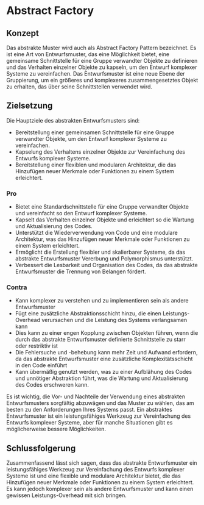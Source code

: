 # Abstract Factory

## Konzept

Das abstrakte Muster wird auch als Abstract Factory Pattern bezeichnet. Es ist eine Art von Entwurfsmuster, das eine Möglichkeit bietet, eine gemeinsame Schnittstelle für eine Gruppe verwandter Objekte zu definieren und das Verhalten einzelner Objekte zu kapseln, um den Entwurf komplexer Systeme zu vereinfachen. Das Entwurfsmuster ist eine neue Ebene der Gruppierung, um ein größeres und komplexeres zusammengesetztes Objekt zu erhalten, das über seine Schnittstellen verwendet wird.

## Zielsetzung

Die Hauptziele des abstrakten Entwurfsmusters sind:

* Bereitstellung einer gemeinsamen Schnittstelle für eine Gruppe verwandter Objekte, um den Entwurf komplexer Systeme zu vereinfachen.
* Kapselung des Verhaltens einzelner Objekte zur Vereinfachung des Entwurfs komplexer Systeme.
* Bereitstellung einer flexiblen und modularen Architektur, die das Hinzufügen neuer Merkmale oder Funktionen zu einem System erleichtert.

### Pro

* Bietet eine Standardschnittstelle für eine Gruppe verwandter Objekte und vereinfacht so den Entwurf komplexer Systeme.
* Kapselt das Verhalten einzelner Objekte und erleichtert so die Wartung und Aktualisierung des Codes.
* Unterstützt die Wiederverwendung von Code und eine modulare Architektur, was das Hinzufügen neuer Merkmale oder Funktionen zu einem System erleichtert.
* Ermöglicht die Erstellung flexibler und skalierbarer Systeme, da das abstrakte Entwurfsmuster Vererbung und Polymorphismus unterstützt.
* Verbessert die Lesbarkeit und Organisation des Codes, da das abstrakte Entwurfsmuster die Trennung von Belangen fördert.

### Contra

* Kann komplexer zu verstehen und zu implementieren sein als andere Entwurfsmuster
* Fügt eine zusätzliche Abstraktionsschicht hinzu, die einen Leistungs-Overhead verursachen und die Leistung des Systems verlangsamen kann
* Dies kann zu einer engen Kopplung zwischen Objekten führen, wenn die durch das abstrakte Entwurfsmuster definierte Schnittstelle zu starr oder restriktiv ist
* Die Fehlersuche und -behebung kann mehr Zeit und Aufwand erfordern, da das abstrakte Entwurfsmuster eine zusätzliche Komplexitätsschicht in den Code einführt
* Kann übermäßig genutzt werden, was zu einer Aufblähung des Codes und unnötiger Abstraktion führt, was die Wartung und Aktualisierung des Codes erschweren kann.

Es ist wichtig, die Vor- und Nachteile der Verwendung eines abstrakten Entwurfsmusters sorgfältig abzuwägen und das Muster zu wählen, das am besten zu den Anforderungen Ihres Systems passt. Ein abstraktes Entwurfsmuster ist ein leistungsfähiges Werkzeug zur Vereinfachung des Entwurfs komplexer Systeme, aber für manche Situationen gibt es möglicherweise bessere Möglichkeiten.

## Schlussfolgerung

Zusammenfassend lässt sich sagen, dass das abstrakte Entwurfsmuster ein leistungsfähiges Werkzeug zur Vereinfachung des Entwurfs komplexer Systeme ist und eine flexible und modulare Architektur bietet, die das Hinzufügen neuer Merkmale oder Funktionen zu einem System erleichtert. Es kann jedoch komplexer sein als andere Entwurfsmuster und kann einen gewissen Leistungs-Overhead mit sich bringen.
